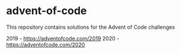# advent-of-code
This repository contains solutions for the Advent of Code challenges

2019 - https://adventofcode.com/2019
2020 - https://adventofcode.com/2020